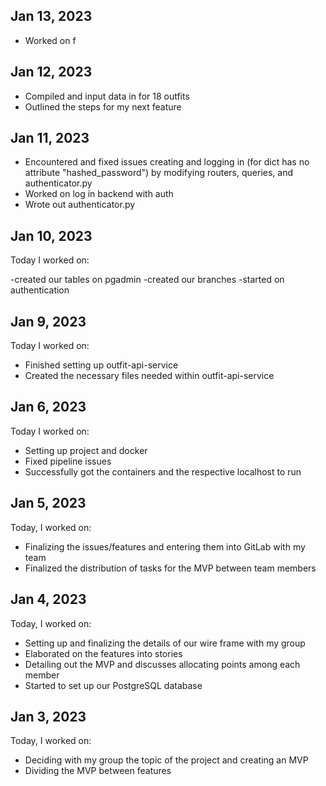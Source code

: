 ## Jan 13, 2023
- Worked on f


## Jan 12, 2023
- Compiled and input data in for 18 outfits
- Outlined the steps for my next feature

## Jan 11, 2023
 - Encountered and fixed issues creating and logging in (for dict has no attribute "hashed_password") by modifying routers, queries, and authenticator.py
 - Worked on log in backend with auth
 - Wrote out authenticator.py

## Jan 10, 2023
Today I worked on:

-created our tables on pgadmin
-created our branches
-started on authentication

## Jan 9, 2023
Today I worked on:

- Finished setting up outfit-api-service
- Created the necessary files needed within outfit-api-service


## Jan 6, 2023
Today I worked on:

- Setting up project and docker
- Fixed pipeline issues
- Successfully got the containers and the respective localhost to run


## Jan 5, 2023
Today, I worked on:

- Finalizing the issues/features and entering them into GitLab with my team
- Finalized the distribution of tasks for the MVP between team members


## Jan 4, 2023
Today, I worked on:

- Setting up and finalizing the details of our wire frame with my group
- Elaborated on the features into stories
- Detailing out the MVP and discusses allocating points among each member
- Started to set up our PostgreSQL database


## Jan 3, 2023
Today, I worked on:

- Deciding with my group the topic of the project and creating an MVP
- Dividing the MVP between features
